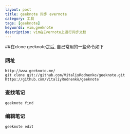 ```yaml
---
layout: post
title: geeknote 同步 evernote 
category: 工具
tags: [geeknote]
keywords: vim,geeknote 
description: vim在Evernote上进行同步文档
---
```

##在clone geeknote之后, 自己常用的一些命令如下

### 网址
    http://www.geeknote.me/
    git clone git://github.com/VitaliyRodnenko/geeknote.git
    https://github.com/VitaliyRodnenko/geeknote

### 查找笔记

    geeknote find
    

### 编辑笔记

    geeknote edit


